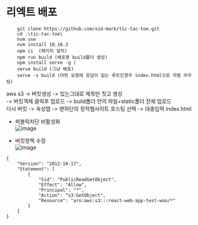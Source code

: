 # 리엑트 배포

```
    git clone https://github.com/xid-mark/tic-tac-toe.git  
    cd .\tic-tac-toe\
    nvm use
    nvm install 10.16.3 
    npm ci  (패키지 설치)
    npm run build (배포용 build폴더 생성)
    npm install serve -g (
    serve build (그냥 배포)
    serve -s build (어떤 요청에 응답이 없는 루트인경우 index.html으로 자동 라우팅)
```

aws s3 -> 버킷생성 -> 있는그대로 제목만 짓고 생성  
-> 버킷객체 클릭후 업로드 -> build폴더 안의 파일+static폴더 전체 업로드  
다시 버킷 -> 속성탭 -> 맨하단의 정적웹사이트 호스팅 선택 -> 대충입력 index.html

- 퍼블릭차단 비활성화  
![image](https://user-images.githubusercontent.com/35188271/216589846-8c2309ec-a87c-458a-b8cb-3772079a4c3b.png)

- 버킷정책 수정  
![image](https://user-images.githubusercontent.com/35188271/216590741-da361896-f02b-47e2-8027-3793a3358198.png)  
```
{
    "Version": "2012-10-17",
    "Statement": [
        {
            "Sid": "PublicReadGetObject",
            "Effect": "Allow",
            "Principal": "*",
            "Action": "s3:GetObject",
            "Resource": "arn:aws:s3:::react-web-app-test-woo/*"
        }
    ]
}
```
